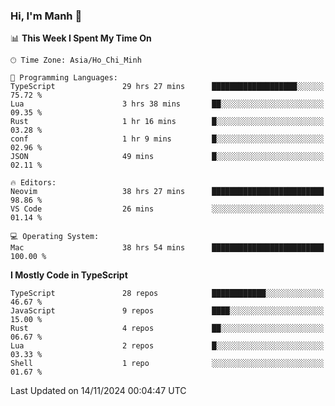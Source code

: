 ### Hi, I'm Manh 👋

<!--START_SECTION:waka-->
📊 **This Week I Spent My Time On** 

```text
🕑︎ Time Zone: Asia/Ho_Chi_Minh

💬 Programming Languages: 
TypeScript               29 hrs 27 mins      ███████████████████░░░░░░   75.72 % 
Lua                      3 hrs 38 mins       ██░░░░░░░░░░░░░░░░░░░░░░░   09.35 % 
Rust                     1 hr 16 mins        █░░░░░░░░░░░░░░░░░░░░░░░░   03.28 % 
conf                     1 hr 9 mins         █░░░░░░░░░░░░░░░░░░░░░░░░   02.96 % 
JSON                     49 mins             █░░░░░░░░░░░░░░░░░░░░░░░░   02.11 % 

🔥 Editors: 
Neovim                   38 hrs 27 mins      █████████████████████████   98.86 % 
VS Code                  26 mins             ░░░░░░░░░░░░░░░░░░░░░░░░░   01.14 % 

💻 Operating System: 
Mac                      38 hrs 54 mins      █████████████████████████   100.00 % 
```

**I Mostly Code in TypeScript** 

```text
TypeScript               28 repos            ████████████░░░░░░░░░░░░░   46.67 % 
JavaScript               9 repos             ████░░░░░░░░░░░░░░░░░░░░░   15.00 % 
Rust                     4 repos             ██░░░░░░░░░░░░░░░░░░░░░░░   06.67 % 
Lua                      2 repos             █░░░░░░░░░░░░░░░░░░░░░░░░   03.33 % 
Shell                    1 repo              ░░░░░░░░░░░░░░░░░░░░░░░░░   01.67 % 
```




 Last Updated on 14/11/2024 00:04:47 UTC
<!--END_SECTION:waka-->

